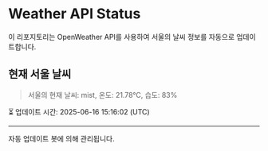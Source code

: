 
# Weather API Status

이 리포지토리는 OpenWeather API를 사용하여 서울의 날씨 정보를 자동으로 업데이트합니다.

## 현재 서울 날씨
> 서울의 현재 날씨: mist, 온도: 21.78°C, 습도: 83%

⏳ 업데이트 시간: 2025-06-16 15:16:02 (UTC)

---
자동 업데이트 봇에 의해 관리됩니다.
